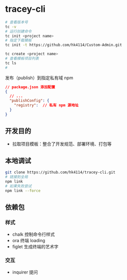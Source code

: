 # tracey-cli

```sh
# 查看版本号
tc -v 
# 运行创建命令
tc init <project name>
# 指定下载模板
tc init -t https://github.com/hk4114/Custom-Admin.git

tc create <project name>
# 查看模板项目列表
tc ls
# 
```

发布（publish）到指定私有域 npm

```json
// package.json 添加配置
{
  // ...
  "publishConfig": {
    "registry":  // 私有 npm 源地址
  }
}
```

## 开发目的
- 拉取项目模板：整合了开发规范、部署环境、打包等


## 本地调试
```sh
git clone https://github.com/hk4114/tracey-cli.git
# 链接到全局
npm link
# 如果失败尝试 
npm link --force
```

## 依赖包

### 样式
- chalk 控制命令行样式
- ora 终端 loading
- figlet 生成终端的艺术字

### 交互
- inquirer 提问
